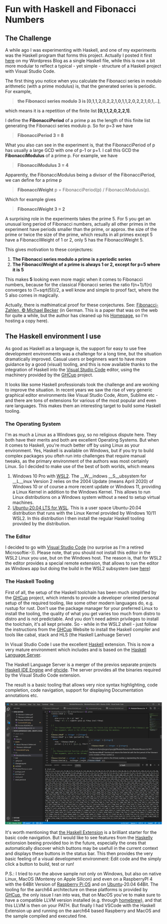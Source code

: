 # Fun with Haskell and Fibonacci Numbers

## The Challenge

A while ago I was experimenting with Haskell, and one of my experiments was the Haskell program that forms this project. Actually I posted it first [here](https://juergenpf.wordpress.com/2019/06/15/fun-with-haskell-and-fibonacci-numbers/) on my Wordpress Blog as a single Haskell file, while this is now a bit more modular to reflect a typical - yet simple - structure of a Haskell project with Visual Studio Code.

The first thing you notice when you calculate the Fibonacci series in modulo arithmetic (with a prime modulus) is, that the generated series is periodic. For example, 

> __the Fibonacci series modulo 3 is [0,1,1,2,0,2,2,1,0,1,1,2,0,2,2,1,0,1,..]__,  

which means it is a repetition of the finite list __[0,1,1,2,0,2,2,1]__.  

I define the __FibonacciPeriod__ of a prime p as the length of this finite list generating the Fibonacci series modulo p. So for p=3 we have

> __FibonacciPeriod 3 = 8__

What you also can see in the experiment is, that the FibonacciPeriod of p has usually a large GCD with one of p-1 or p+1. I call this GCD the __FibonacciModulus__ of a prime p. For example, we have

> __FibonacciModulus 3 = 4__

Apparently, the FibonacciModulus being a divisor of the FibonacciPeriod, we can define for a prime p 

> __FibonacciWeight__ p = FibonacciPeriod(p) / FibonacciModulus(p).

Which for example gives

> __FibonacciWeight 3 = 2__

A surprising role in the experiments takes the prime 5. For 5 you get an unusual long period of Fibonacci numbers, actually all other primes in the experiment have periods smaller than the prime, or approx. the size of the prime or twice the size of the prime, which results in all primes except 5 have a FibonacciWeight of 1 or 2, only 5 has the FibonacciWeight 5. 

This gives motivation to these conjectures:

1. __The Fibonacci series modulo a prime is a periodic series__
1. __The FibonacciWeight of a prime is always 1 or 2, except for p=5 where it is 5__

This makes __5__ looking even more magic when it comes to Fibonacci numbers, because for the classical Fibonacci series the ratio f(n+1)/f(n) converges to (1+sqrt(5))/2, a well know and simple to proof fact, where the 5 also comes in magically.
 
Actually, there is mathimatical proof for these conjectures.
See:  [Fibonacci-Zahlen, © Michael Becker](assets/Fibonacci-Zahlen.pdf) (in German. This is a paper that was on the web for quite a while, but the author has cleaned up his [Homepage](http://www.ijon.de/), so I'm hosting a copy here).

## The Haskell environment I use

As good as Haskell as a language is, the support for easy to use free development environments was a challenge for a long time, but the situation dramatically improved. Casual users or beginners want to have more guidance by a good (visual) tooling, and this is now available thanks to the integration of Haskell into the [Visual Studio Code](https://code.visualstudio.com/) editor, using the machinery provided by the [GHCup](https://www.haskell.org/ghcup/) project.

It looks like some Haskell professionals took the challenge and are working to improve the situation. In recent years we saw the rise of very generic graphical editor environments like Visual Studio Code, Atom, Sublime etc - and there are tons of extensions for various of the most popular and even rare languages. This makes them an interesting target to build some Haskell tooling.

### The Operating System

I'm as much a Linux as a Windows guy, so no religious dispute here. They both have their merits and both are excellent Operating Systems. But when it comes to Haskell, you're much better off by using Linux as your environment. Yes, Haskell is available on Windows, but if you try to build complex packages you ofteh run into challenges that require manual tweaks, as the primary environment of the authors was most certainly Linux.
So I decided to make use of the best of both worlds, which means

1. Windows 10 Pro with [WSL2](https://docs.microsoft.com/en-us/windows/wsl/wsl2-index). The __W__indows __S__ubsystem for __L__inux Version 2 relies on the 2004 Update (means April 2020) of Windows 10 or of course a more recent update or Windows 11, providing a Linux Kernel in addition to the Windows Kernel. This allows to run Linux distributions on a Windows system without a need to setup virtual machines.
1. [Ubuntu-20.04 LTS for WSL](https://www.microsoft.com/en-us/p/ubuntu-2004-lts/9n6svws3rx71?activetab=pivot:overviewtab). This is a user space Ubuntu-20.04 distribution that runs with the Linux Kernel provided by Windows 10/11 WSL2. In this distribution I then install the regular Haskell tooling provided by the distribution.

### The Editor

I decided to go with [Visual Studio Code](https://code.visualstudio.com/) (no surprise as I'm a retired Microsoftie:-)). Please note, that you should not install this editor in the WSL2 Linux you use, but on the Windows host. The reason is, that for WSL2 the editor provides a special remote extension, that allows to run the editor as Windows app but doing the build in the WSL2 subsystem (see [here](https://code.visualstudio.com/docs/remote/wsl))

### The Haskell Tooling

First of all, the setup of the Haskell toolchain has been much simplified by the [GHCup](https://www.haskell.org/ghcup/) project, which intends to provide a developer oriented personal setup of the required tooling, like some other modern languages do, e.g. rustup for rust. Don't use the package manager for your preferred Linux to install the tooling, the quality of what you get varies too much from distro to distro and is not predictable. And you don't need admin privileges to install the toolchain, it's all kept private. So - while in the WSL2 shell - just follow the instructions from the [GHCup](https://www.haskell.org/ghcup/) Website to install the Haskell compiler and tools like cabal, stack and HLS (the Haskell Lanhuage Server)

In Visual Studio Code I use the excellent [Haskell](https://marketplace.visualstudio.com/items?itemName=haskell.haskell) extension. This is now a very mature environment which includes and is based on the [Haskell Language Server]( https://github.com/haskell/haskell-language-server).

The Haskell Language Server is a merger of the previos separate projects [Haskell IDE Engine](https://github.com/haskell/haskell-ide-engine) and [ghcide](https://github.com/digital-asset/ghcide). The server provides all the binaries required by the Visual Studio Code extension.

The result is a basic tooling that allows very nice syntax highlighting, code completion, code navigation, support for displaying Documentation annotations etc.

![Screenshot](assets/Screenshot01.png)

It's worth mentioning that [the Haskell Extension](https://marketplace.visualstudio.com/items?itemName=haskell.haskell) is a brilliant starter for the basic code navigation. But I would like to see features from the [Haskelly](https://marketplace.visualstudio.com/items?itemName=UCL.haskelly) extionsion beeing provided too in the future, especially the ones that automatically discover which buttons may be usefull in the current context and displays these buttons in the status bar. This then provides the very basic feeling of a visual development environment: Edit code and the simply click a button to build, test or run!

P.S.: I tried to run the above sample not only on Windows, but also on native Linux, MacOS (Monterey on Apple Silicon) and even on a RaspberryPI 4 with the 64Bit Version of [Raspberry Pi OS](https://www.raspberrypi.com/software/) and on [Ubuntu](https://ubuntu.com/download/raspberry-pi)-20.04 64Bit. The tooling for the aarch64 architecture on these platforms is provided by [GHCup](https://www.haskell.org/ghcup/), the only issue I ran into was, that on MacOS you've to make sure to have a compatible LLVM version installed (e.g. through [homebrew](https://brew.sh/)), and that this LLVM is then on your PATH.
But finally I had VSCode with the Haskell Extension up and running on the aarch64 based Raspberry and MacOS and the sample compiled and executed fine.